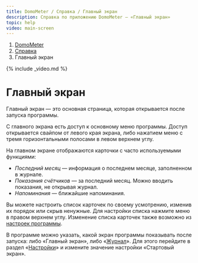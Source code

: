```yaml
---
title: DomoMeter / Справка / Главный экран
description: Справка по приложению DomoMeter — «Главный экран»
topic: help
video: main-screen
---
```


<div class="row">
<ol class="breadcrumb pull-right">
  <li><a href="/">DomoMeter</a></li>
  <li><a href="/help">Справка</a></li>
  <li class="active">Главный экран</li>
</ol>
</div>

{% include _video.md %}

<div class="instruction" markdown="1">

# Главный экран

Главный экран — это основная страница, которая открывается после запуска программы.

С главного экрана есть доступ к основному меню программы. 
Доступ открывается свайпом от левого края экрана, либо нажатием меню с тремя горизонтальными полосами в левом верхнем углу.

На главном экране отображаются карточки с часто используемыми функциями:

  * *Последний месяц* — информация о последнем месяце, заполненном в журнале.
  * *Показания счётчиков* — за последний месяц. Можно вводить показания, не открывая журнал.
  * *Напоминания* — ближайшие напоминания.

Вы можете настроить список карточек по своему усмотрению, изменив их порядок или скрыв ненужные.
Для настройки списка нажмите меню в правом верхнем углу. Изменение списка карточек также возможно из [настроек программы](/help/settings).

В программе можно указать, какой экран программы показывать после запуска: либо «Главный экран», либо «[Журнал](/help/journal)».
Для этого перейдите в раздел «[Настройки](/help/settings)» и измените значение настройки «Стартовый экран».

</div>